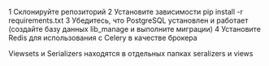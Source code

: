 1 Склонируйте репозиторий
2 Установите зависимости pip install -r requirements.txt
3 Убедитесь, что PostgreSQL установлен и работает (создайте базу данных lib_manage и выполните миграции) 
4 Установите Redis для использования с Celery в качестве брокера

Viewsets и Serializers находятся в отдельных папках seralizers и views
